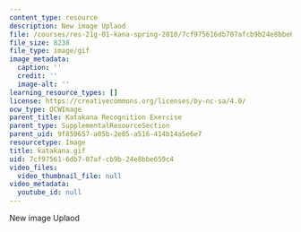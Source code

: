 ```yaml
---
content_type: resource
description: New image Uplaod
file: /courses/res-21g-01-kana-spring-2010/7cf975616db707afcb9b24e8bbe659c4_katakana.gif
file_size: 8238
file_type: image/gif
image_metadata:
  caption: ''
  credit: ''
  image-alt: ''
learning_resource_types: []
license: https://creativecommons.org/licenses/by-nc-sa/4.0/
ocw_type: OCWImage
parent_title: Katakana Recognition Exercise
parent_type: SupplementalResourceSection
parent_uid: 9f859657-a05b-2e05-a516-414b14a5e6e7
resourcetype: Image
title: katakana.gif
uid: 7cf97561-6db7-07af-cb9b-24e8bbe659c4
video_files:
  video_thumbnail_file: null
video_metadata:
  youtube_id: null
---
```

New image Uplaod